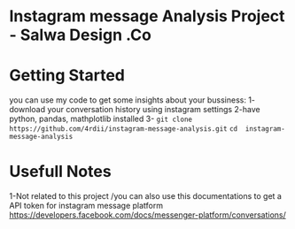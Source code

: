 # Instagram message Analysis Project - Salwa Design .Co

# Getting Started
you can use my code to get some insights about your bussiness:
1- download your conversation history using instagram settings
2-have python, pandas, mathplotlib installed
3- 
 ```git clone https://github.com/4rdii/instagram-message-analysis.git```
 ```cd  instagram-message-analysis ```

# Usefull Notes
 1-Not related to this project /you can also use this documentations to get a API token for instagram message platform
https://developers.facebook.com/docs/messenger-platform/conversations/

